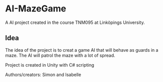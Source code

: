 # AI-MazeGame

A AI project created in the course TNM095 at Linköpings University.

## Idea

The idea of the project is to creat a game AI that will behave as guards in a maze.
The AI will patrol the maze with a lot of spread.

Project is created in Unity with C# scripting

Authors/creators: Simon and Isabelle
